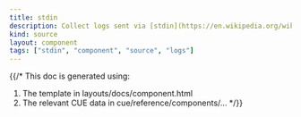 ```yaml
---
title: stdin
description: Collect logs sent via [stdin](https://en.wikipedia.org/wiki/Standard_streams#Standard_input_(stdin))
kind: source
layout: component
tags: ["stdin", "component", "source", "logs"]
---
```


{{/*
This doc is generated using:

1. The template in layouts/docs/component.html
2. The relevant CUE data in cue/reference/components/...
*/}}

